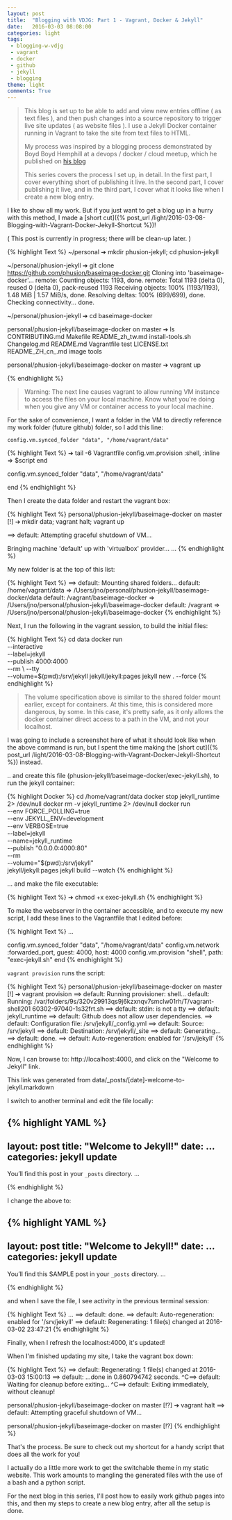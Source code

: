```yaml
---
layout: post
title:  "Blogging with VDJG: Part 1 - Vagrant, Docker & Jekyll"
date:   2016-03-03 08:08:00
categories: light
tags:
 - blogging-w-vdjg
 - vagrant
 - docker
 - github
 - jekyll
 - blogging
theme: light
comments: True
---
```


> This blog is set up to be able to add and view new entries offline ( as text files ), and then push changes into a source repository to trigger live site updates ( as website files ). I use a Jekyll Docker container running in Vagrant to take the site from text files to HTML.
> 
> My process was inspired by a blogging process demonstrated by Boyd Boyd Hemphill at a devops / docker / cloud meetup, which he published on [his blog](http://behemphi.github.io/github-pages/docker/2015/12/02/github-pages-with-docker.html)
> 
> This series covers the process I set up, in detail. In the first part, I cover everything short of publishing it live. In the second part, I cover publishing it live, and in the third part, I cover what it looks like when I create a new blog entry.

I like to show all my work.  But if you just want to get a blog up in a hurry with this method, I made a [short cut]({% post_url /light/2016-03-08-Blogging-with-Vagrant-Docker-Jekyll-Shortcut %})!


( This post is currently in progress; there will be clean-up later. )

{% highlight Text %}
~/personal
➔ mkdir phusion-jekyll; cd phusion-jekyll

~/personal/phusion-jekyll
➔ git clone https://github.com/phusion/baseimage-docker.git
Cloning into 'baseimage-docker'...
remote: Counting objects: 1193, done.
remote: Total 1193 (delta 0), reused 0 (delta 0), pack-reused 1193
Receiving objects: 100% (1193/1193), 1.48 MiB | 1.57 MiB/s, done.
Resolving deltas: 100% (699/699), done.
Checking connectivity... done.

~/personal/phusion-jekyll
➔ cd baseimage-docker

personal/phusion-jekyll/baseimage-docker on master
➔ ls
CONTRIBUTING.md Makefile README_zh_tw.md install-tools.sh
Changelog.md README.md Vagrantfile test
LICENSE.txt README_ZH_cn_.md image tools

personal/phusion-jekyll/baseimage-docker on master
➔ vagrant up

{% endhighlight %}


> Warning: The next line causes vagrant to allow running VM instance to access the files on your local machine. Know what you're doing when you give any VM or container access to your local machine.

For the sake of convenience, I want a folder in the VM to directly reference my work folder (future github) folder, so I add this line:

```config.vm.synced_folder "data", "/home/vagrant/data"```

{% highlight Text %}
➔ tail -6 Vagrantfile
    config.vm.provision :shell, :inline => $script
  end

  config.vm.synced_folder "data", "/home/vagrant/data"

end
{% endhighlight %}

Then I create the data folder and restart the vagrant box:

{% highlight Text %}
personal/phusion-jekyll/baseimage-docker on master [!]
➔ mkdir data; vagrant halt; vagrant up

==> default: Attempting graceful shutdown of VM...

Bringing machine 'default' up with 'virtualbox' provider...
...
{% endhighlight %}

My new folder is at the top of this list:

{% highlight Text %}
==> default: Mounting shared folders...
default: /home/vagrant/data => /Users/jno/personal/phusion-jekyll/baseimage-docker/data
default: /vagrant/baseimage-docker => /Users/jno/personal/phusion-jekyll/baseimage-docker
default: /vagrant => /Users/jno/personal/phusion-jekyll/baseimage-docker
{% endhighlight %}

Next, I run the following in the vagrant session, to build the initial files:

{% highlight Text %}
cd data
docker run \
  --interactive \
  --label=jekyll \
  --publish 4000:4000 \
  --rm \ 
  --tty \
  --volume=$(pwd):/srv/jekyll 
  jekyll/jekyll:pages jekyll new . --force
{% endhighlight %}

> The volume specification above is similar to the shared folder mount earlier, except for containers. At this time, this is considered more dangerous, by some. In this case, it's pretty safe, as it only allows the docker container direct access to a path in the VM, and not your localhost.

I was going to include a screenshot here of what it should look like when the above command is run, but I spent the time making the [short cut]({% post_url /light/2016-03-08-Blogging-with-Vagrant-Docker-Jekyll-Shortcut %}) instead.

.. and create this file (phusion-jekyll/baseimage-docker/exec-jekyll.sh), to run the jekyll container:

{% highlight Docker %}
cd /home/vagrant/data
docker stop jekyll_runtime 2> /dev/null
docker rm -v jekyll_runtime 2> /dev/null
docker run \
    --env FORCE_POLLING=true \
    --env JEKYLL_ENV=development \
    --env VERBOSE=true \
    --label=jekyll \
    --name=jekyll_runtime \
    --publish "0.0.0.0:4000:80" \
    --rm \
    --volume="$(pwd):/srv/jekyll" \
    jekyll/jekyll:pages jekyll build --watch
{% endhighlight %}

... and make the file executable:


{% highlight Text %}
➔ chmod +x exec-jekyll.sh
{% endhighlight %}

To make the webserver in the container accessible, and to execute my new script, I add these lines to the Vagrantfile that I edited before:

{% highlight Text %}
...

  config.vm.synced_folder "data", "/home/vagrant/data"
  config.vm.network :forwarded_port, guest: 4000, host: 4000
  config.vm.provision "shell", path: "exec-jekyll.sh"
end
{% endhighlight %}

```vagrant provision``` runs the script:

{% highlight Text %}
personal/phusion-jekyll/baseimage-docker on master [!]
➔ vagrant provision
==> default: Running provisioner: shell...
        default: Running: /var/folders/9s/320v29913qs9j6kzxnqv7smclw01rh/T/vagrant-shell201
60302-97040-1s32frt.sh
==> default: stdin: is not a tty
==> default: jekyll_runtime
==> default: Github does not allow user dependencies.
==> default: Configuration file: /srv/jekyll/_config.yml
==> default: Source: /srv/jekyll
==> default: Destination: /srv/jekyll/_site
==> default: Generating...
==> default: done.
==> default: Auto-regeneration: enabled for '/srv/jekyll'
{% endhighlight %}

Now, I can browse to: http://localhost:4000, and click on the "Welcome to Jekyll" link.

This link was generated from data/_posts/[date]-welcome-to-jekyll.markdown

I switch to another terminal and edit the file locally:

{% highlight YAML %}
---
layout: post
title: "Welcome to Jekyll!"
date: ... 
categories: jekyll update
---
You’ll find this post in your `_posts` directory. ...

{% endhighlight %}

I change the above to:

{% highlight YAML %}
---
layout: post
title: "Welcome to Jekyll!"
date: ... 
categories: jekyll update
---
You’ll find this SAMPLE post in your `_posts` directory. ...

{% endhighlight %}

and when I save the file, I see activity in the previous terminal session:

{% highlight Text %}
...
==> default: done.
==> default: Auto-regeneration: enabled for '/srv/jekyll'
==> default: Regenerating: 1 file(s) changed at 2016-03-02 23:47:21
{% endhighlight %}

Finally, when I refresh the localhost:4000, it's updated! 

When I'm finished updating my site, I take the vagrant box down:

{% highlight Text %}
==> default:       Regenerating: 1 file(s) changed at 2016-03-03 15:00:13
==> default: ...done in 0.860794742 seconds.
^C==> default: Waiting for cleanup before exiting...
^C==> default: Exiting immediately, without cleanup!

personal/phusion-jekyll/baseimage-docker on master [!?]
➔ vagrant halt
==> default: Attempting graceful shutdown of VM...

personal/phusion-jekyll/baseimage-docker on master [!?]
{% endhighlight %}

That's the process. Be sure to check out my shortcut for a handy script that does all the work for you!

I actually do a little more work to get the switchable theme in my static website. This work amounts to mangling the generated files with the use of a bash and a python script.

For the next blog in this series, I'll post how to easily work github pages into this, and then my steps to create a new blog entry, after all the setup is done.
